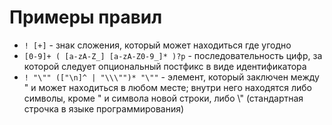 # Примеры правил

- ```! [+]``` - знак сложения, который может находиться где угодно
- ```[0-9]+ ( [a-zA-Z_] [a-zA-Z0-9_]* )?p``` - последовательность цифр, за которой следует опциональный постфикс в виде идентификатора
- ```! "\"" (["\n]^ | "\\\"")* "\""``` - элемент, который заключен между " и может находиться в любом месте; внутри него находятся либо символы, кроме " и символа новой строки, либо \\" (стандартная строчка в языке программирования)